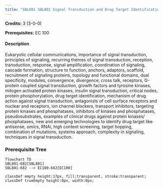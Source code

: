 ```yaml
---
title: "SBL801 SBL801 Signal Transduction and Drug Target Identification"
---
```

**Credits:** 3 (3-0-0)

**Prerequisites:** EC 100

#### Description
Eukaryotic cellular communications, importance of signal transduction, principles of signaling, recurring themes of signal transduction, reception, transduction, response, signal amplification, coordination of signaling, cascade formation, structure to function, anchors, adaptors, scaffold, recruitment of signaling proteins, topology and functional domains, dual specificity, modules, convergence, divergence, cross talk, receptors, G-protein coupled signal transduction, growth factors and tyrosine kinases, mitogen activated protein kinases, insulin signal transduction, critical nodes, protein phosphorylation, drug target identification, mechanism of drug action against signal transduction, antagonists of cell surface receptors and nuclear and receptors, ion channel blockers, transport inhibitors, targeting protein kinases and phosphatases, inhibitors of kinases and phosphatases, pseudosubstrates, examples of clinical drugs against protein kinases/ phosphatases, new and emerging technologies to identify drug target like antisense, omics, RNAi, high content screening, target hopping, combination of mutations, systems approach, complexity in signaling, techniques in signal transduction.

### Prerequisite Tree

```mermaid
flowchart TD
SBL801-682[SBL801]
SBL801-682 --> EC100-682[EC100]

classDef empty height:17px, fill:transparent, stroke:transparent;
classDef trueEmpty height:0px, width:0px;
```